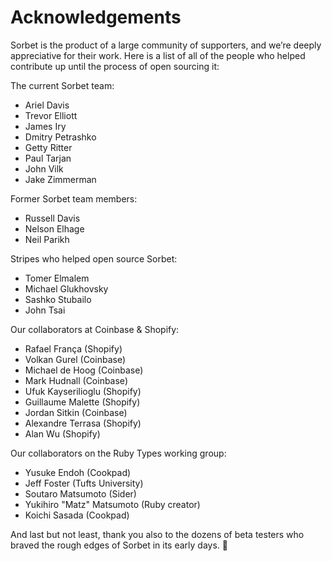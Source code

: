 # Acknowledgements

Sorbet is the product of a large community of supporters, and we’re deeply
appreciative for their work. Here is a list of all of the people who helped
contribute up until the process of open sourcing it:

The current Sorbet team:

- Ariel Davis
- Trevor Elliott
- James Iry
- Dmitry Petrashko
- Getty Ritter
- Paul Tarjan
- John Vilk
- Jake Zimmerman

Former Sorbet team members:

- Russell Davis
- Nelson Elhage
- Neil Parikh

Stripes who helped open source Sorbet:

- Tomer Elmalem
- Michael Glukhovsky
- Sashko Stubailo
- John Tsai

Our collaborators at Coinbase & Shopify:

- Rafael França (Shopify)
- Volkan Gurel (Coinbase)
- Michael de Hoog (Coinbase)
- Mark Hudnall (Coinbase)
- Ufuk Kayserilioglu (Shopify)
- Guillaume Malette (Shopify)
- Jordan Sitkin (Coinbase)
- Alexandre Terrasa (Shopify)
- Alan Wu (Shopify)

Our collaborators on the Ruby Types working group:

- Yusuke Endoh (Cookpad)
- Jeff Foster (Tufts University)
- Soutaro Matsumoto (Sider)
- Yukihiro "Matz" Matsumoto (Ruby creator)
- Koichi Sasada (Cookpad)

And last but not least, thank you also to the dozens of beta testers who braved
the rough edges of Sorbet in its early days. 🎉
